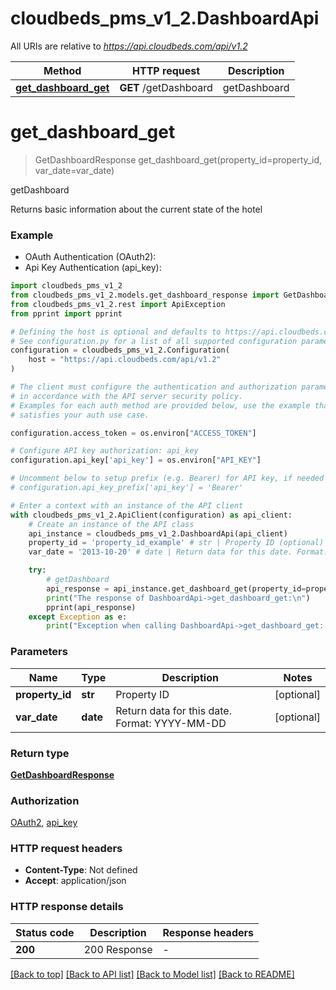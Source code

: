 # cloudbeds_pms_v1_2.DashboardApi

All URIs are relative to *https://api.cloudbeds.com/api/v1.2*

Method | HTTP request | Description
------------- | ------------- | -------------
[**get_dashboard_get**](DashboardApi.md#get_dashboard_get) | **GET** /getDashboard | getDashboard


# **get_dashboard_get**
> GetDashboardResponse get_dashboard_get(property_id=property_id, var_date=var_date)

getDashboard

Returns basic information about the current state of the hotel

### Example

* OAuth Authentication (OAuth2):
* Api Key Authentication (api_key):

```python
import cloudbeds_pms_v1_2
from cloudbeds_pms_v1_2.models.get_dashboard_response import GetDashboardResponse
from cloudbeds_pms_v1_2.rest import ApiException
from pprint import pprint

# Defining the host is optional and defaults to https://api.cloudbeds.com/api/v1.2
# See configuration.py for a list of all supported configuration parameters.
configuration = cloudbeds_pms_v1_2.Configuration(
    host = "https://api.cloudbeds.com/api/v1.2"
)

# The client must configure the authentication and authorization parameters
# in accordance with the API server security policy.
# Examples for each auth method are provided below, use the example that
# satisfies your auth use case.

configuration.access_token = os.environ["ACCESS_TOKEN"]

# Configure API key authorization: api_key
configuration.api_key['api_key'] = os.environ["API_KEY"]

# Uncomment below to setup prefix (e.g. Bearer) for API key, if needed
# configuration.api_key_prefix['api_key'] = 'Bearer'

# Enter a context with an instance of the API client
with cloudbeds_pms_v1_2.ApiClient(configuration) as api_client:
    # Create an instance of the API class
    api_instance = cloudbeds_pms_v1_2.DashboardApi(api_client)
    property_id = 'property_id_example' # str | Property ID (optional)
    var_date = '2013-10-20' # date | Return data for this date. Format: YYYY-MM-DD (optional)

    try:
        # getDashboard
        api_response = api_instance.get_dashboard_get(property_id=property_id, var_date=var_date)
        print("The response of DashboardApi->get_dashboard_get:\n")
        pprint(api_response)
    except Exception as e:
        print("Exception when calling DashboardApi->get_dashboard_get: %s\n" % e)
```



### Parameters


Name | Type | Description  | Notes
------------- | ------------- | ------------- | -------------
 **property_id** | **str**| Property ID | [optional] 
 **var_date** | **date**| Return data for this date. Format: YYYY-MM-DD | [optional] 

### Return type

[**GetDashboardResponse**](GetDashboardResponse.md)

### Authorization

[OAuth2](../README.md#OAuth2), [api_key](../README.md#api_key)

### HTTP request headers

 - **Content-Type**: Not defined
 - **Accept**: application/json

### HTTP response details

| Status code | Description | Response headers |
|-------------|-------------|------------------|
**200** | 200 Response |  -  |

[[Back to top]](#) [[Back to API list]](../README.md#documentation-for-api-endpoints) [[Back to Model list]](../README.md#documentation-for-models) [[Back to README]](../README.md)

